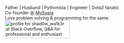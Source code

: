 Father | Husband | Pythonista | Engineer | Dota2 fanatic<br>
Co-founder @ <a href="https://www.mysyara.com">MySyara</a><br>
Love problem solving & programming for the same.<br>
<a href="https://stackoverflow.com/users/2689986/shad0w-wa1k3r"><img src="https://stackoverflow.com/users/flair/2689986.png?theme=clean" width="208" height="58" alt="profile for shad0w_wa1k3r at Stack Overflow, Q&amp;A for professional and enthusiast programmers" title="profile for shad0w_wa1k3r at Stack Overflow, Q&amp;A for professional and enthusiast programmers"></a>
<!--
**ashishnitinpatil/ashishnitinpatil** is a ✨ _special_ ✨ repository because its `README.md` (this file) appears on your GitHub profile.

- 🔭 I’m currently working on ...
- 🌱 I’m currently learning ...
- 👯 I’m looking to collaborate on ...
- 🤔 I’m looking for help with ...
- 💬 Ask me about ...
- 📫 How to reach me: ...
- 😄 Pronouns: ...
- ⚡ Fun fact: ...
-->
